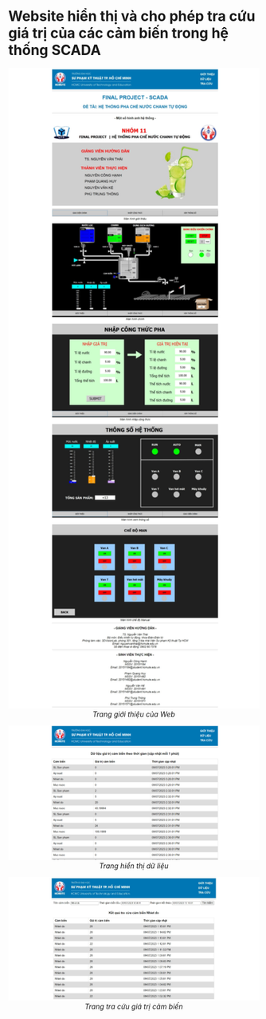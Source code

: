 # Website hiển thị và cho phép tra cứu giá trị của các cảm biến trong hệ thống SCADA 
<p align="center">
  <img src="image/GioiThieu.jpeg" width=600><br/>
  <i>Trang giới thiệu của Web</i>
</p>
<p align="center">
  <img src="image/DuLieu.jpg" width=600><br/>
  <i>Trang hiển thị dữ liệu</i>
</p>
<p align="center">
  <img src="image/TraCuu.jpeg" width=600><br/>
  <i>Trang tra cứu giá trị cảm biến</i>
</p>
